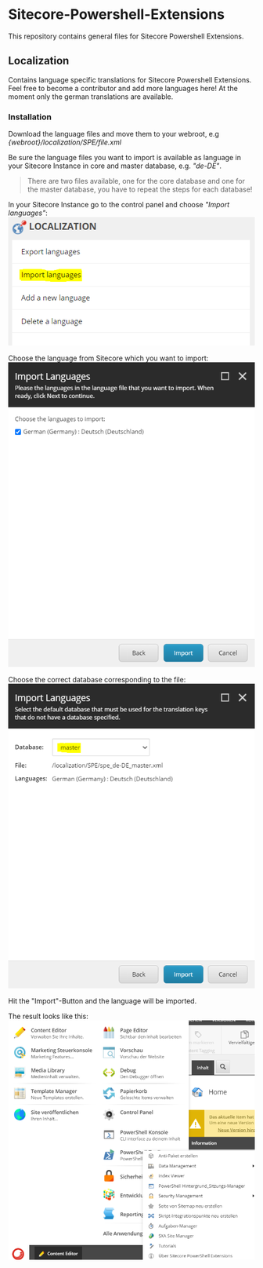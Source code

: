 # Sitecore-Powershell-Extensions
This repository contains general files for Sitecore Powershell Extensions.

## Localization

Contains language specific translations for Sitecore Powershell Extensions. Feel free to become a contributor and add more languages here! At the moment only the german translations are available.

### Installation

Download the language files and move them to your webroot, e.g *{webroot}/localization/SPE/file.xml*

Be sure the language files you want to import is available as language in your Sitecore Instance in core and master database, e.g. *"de-DE"*.

> There are two files available, one for the core database and one for the master database, you have to repeat the steps for each database!

In your Sitecore Instance go to the control panel and choose *"Import languages"*:
![image Import Languages](./images/ImportLanguages.png)

Choose the language from Sitecore which you want to import:
![image Import Languages Dialog](./images/ImportLanguages_Language.png)

Choose the correct database corresponding to the file:
![image Import Languages Dialog](./images/ImportLanguages_Database.png)

Hit the "Import"-Button and the language will be imported.

The result looks like this:
![image Import Languages Dialog](./images/SPE_german.png)







